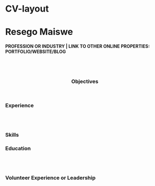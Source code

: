 # CV-layout
<!DOCTYPE html>
<html>
<div>
 <head>
  <style>{
   border:0px;
   background-colour:outset red;
   textalign:center;
  </style>
  <h1>Resego Maiswe</h1>
  <h4>PROFESSION OR INDUSTRY | LINK TO OTHER ONLINE PROPERTIES: PORTFOLIO/WEBSITE/BLOG</h4>
</head>
 </div> 
  <body>
   <br>
   <br>
    <aside(left)>
   <header>
          <section id= "Objective">
           <h3>Objectives</h3>
          </section>  
   </header>
   </aside>
   <aside(right) 
           <section id= "Experience">
           <h3>Experience</h3>
           </section>
   </aside>
   <br>
   <br>
   <aside(left)>
           <section id= "Skills">
           <h3>Skills</h3>
           </section>
   </aside>
   <aside(right)>
           <section id= "Education">
            <h3> Education<?h3>
           </section>
   </aside>
   <br>
   <br>
   <aside(right)>
           <section id= "Volunteer Experience or Leadership">
           <h3>Volunteer Experience or Leadership</h3>
           </section>
   </aside>
  </body>
</head>
</html>
